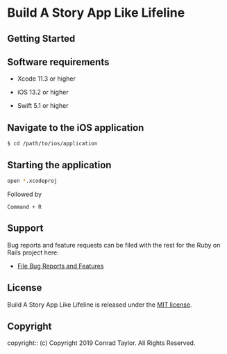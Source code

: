 # Build A Story App Like Lifeline

<Project Description>

## Getting Started

## Software requirements

- Xcode 11.3 or higher

- iOS 13.2 or higher

- Swift 5.1 or higher

## Navigate to the iOS application

```
$ cd /path/to/ios/application
```

## Starting the application

```zsh
open *.xcodeproj
```

Followed by

```text
Command + R
```

## Support

Bug reports and feature requests can be filed with the rest for the Ruby on Rails project here:

- [File Bug Reports and Features](https://github.com/conradwt/build-a-story-app-like-lifeline/issues)

## License

Build A Story App Like Lifeline is released under the [MIT license](https://mit-license.org).

## Copyright

copyright:: (c) Copyright 2019 Conrad Taylor. All Rights Reserved.
